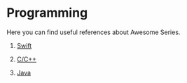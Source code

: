 # Programming

Here you can find useful references about Awesome Series.

1. [Swift](https://github.com/hqxsn/Awesome-Bookmarks-From-Globe/tree/master/Projects/Programming/Swift/Readme.md)  

2. [C/C++](https://github.com/hqxsn/Awesome-Bookmarks-From-Globe/tree/master/Projects/Programming/C%7CC%2B%2B/Readme.md) 

3. [Java](https://github.com/hqxsn/Awesome-Bookmarks-From-Globe/tree/master/Projects/Programming/Java/Readme.md)  

     

